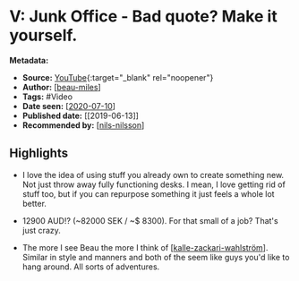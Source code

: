 # V: Junk Office - Bad quote? Make it yourself.

**Metadata:**

- **Source:** [YouTube](https://www.youtube.com/watch?v=8QpFFB1QHto){:target="_blank" rel="noopener"}
- **Author:** [[beau-miles]]
- **Tags:** #Video
- **Date seen:** [[2020-07-10]]
- **Published date:** [[2019-06-13]]
- **Recommended by:** [[nils-nilsson]]

## Highlights

- I love the idea of using stuff you already own to create something new. Not just throw away fully functioning desks. I mean, I love getting rid of stuff too, but if you can repurpose something it just feels a whole lot better.

- 12900 AUD!? (~82000 SEK / ~$ 8300). For that small of a job? That's just crazy.

- The more I see Beau the more I think of [[kalle-zackari-wahlström]]. Similar in style and manners and both of the seem like guys you'd like to hang around. All sorts of adventures.

[//begin]: # "Autogenerated link references for markdown compatibility"
[beau-miles]: beau-miles "Beau Miles"
[2020-07-10]: 2020-07-10 "2020-07-10"
[nils-nilsson]: nils-nilsson "Nils Nilsson"
[kalle-zackari-wahlström]: kalle-zackari-wahlström "Kalle Zackari Wahlström"
[//end]: # "Autogenerated link references"